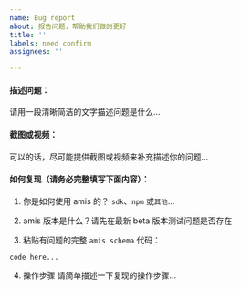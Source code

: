 ```yaml
---
name: Bug report
about: 报告问题，帮助我们做的更好
title: ''
labels: need confirm
assignees: ''

---
```


#### 描述问题：

请用一段清晰简洁的文字描述问题是什么...

#### 截图或视频：

可以的话，尽可能提供截图或视频来补充描述你的问题...

#### 如何复现（请务必完整填写下面内容）：

1. 你是如何使用 amis 的？
`sdk`、`npm` 或`其他`...

2. amis 版本是什么？请先在最新 beta 版本测试问题是否存在

3. 粘贴有问题的完整 `amis schema` 代码：
```
code here...
```

4. 操作步骤
请简单描述一下复现的操作步骤...
